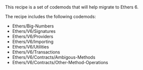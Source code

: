 This recipe is a set of codemods that will help migrate to Ethers 6.  

The recipe includes the following codemods:

-   Ethers/Big-Numbers
-   Ethers/V6/Signatures
-   Ethers/V6/Providers
-   Ethers/V6/Importing
-   Ethers/V6/Utilities
-   Ethers/V6/Transactions
-   Ethers/V6/Contracts/Ambigous-Methods
-   Ethers/V6/Contracts/Other-Method-Operations